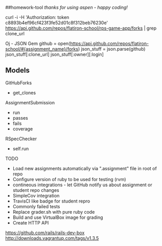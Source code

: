 ##homework-tool
*thanks for using aspen - happy coding!*

curl -i -H 'Authorization: token c8893b4ef96cf423f3fe52d01c8f312beb76230e' https://api.github.com/repos/flatiron-school/rps-game-app/forks | grep clone_url

Oj - JSON Gem
github = open(https://api.github.com/repos/flatiron-school/#{assignment_name}/forks)
json_stuff = json.parse(github)
json_stuff[:clone_url]
json_stuff[:owner][:login]


## Models

GitHubForks
* get_clones

AssignmentSubmission
* run
* passes
* fails
* coverage

RSpecChecker
* self.run


TODO
* Load new assignments automatically via ".assignment" file in root of repo
* Configure version of ruby to be used for testing (rvm)
* contineous integrations - let GitHub notify us about assignment or student repo changes
* SimpleCov integration
* TravisCI like badge for student repro
* Commonly failed tests
* Replace grader.sh with pure ruby code
* Build and use VirtualBox image for grading
* Create HTTP API

https://github.com/rails/rails-dev-box
http://downloads.vagrantup.com/tags/v1.3.5